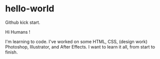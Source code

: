 # hello-world
Github kick start. 

Hi Humans !

I'm learning to code. I've worked on some HTML, CSS, (design work) Photoshop, Illustrator, and After Effects. I want to learn it all, from start to finish. 
